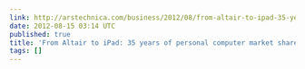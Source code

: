 ```yaml
---
link: http://arstechnica.com/business/2012/08/from-altair-to-ipad-35-years-of-personal-computer-market-share/
date: 2012-08-15 03:14 UTC
published: true
title: 'From Altair to iPad: 35 years of personal computer market share | Ars Technica'
tags: []
---
```



